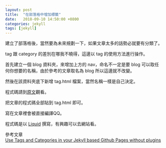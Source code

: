 ```yaml
---
layout: post
title:  "在部落格中增加標籤"
date:   2018-09-10 14:50:00 +0800
categories: jekyll
tags: [jekyll]
---
```

建立了部落格後，當然要為未來規劃一下，如果文章太多的話勢必就要有分類了。

tag 跟 category 的差別在哪我不曉得，這邊以 tag 的使用方法進行操作。

首先建立一個 blog 資料夾，來增加上方的 nav，命名不一定是要 blog 可以取任何你想要的名稱，由於參考的文章取名為 blog 所以這邊就不改變。

然後在該資料夾底下新增 tag.html 檔案，當然名稱一樣是自己決定。

程式碼請到[原文][add-tag]觀看。

把文章的程式碼全部貼到 tag.html 即可。

寫在文章裡會被直接編譯QQ。

程式碼是以 [Liquid][liquid] 撰寫，有興趣可以去網站看。

參考文章
<br>[Use Tags and Categories in your Jekyll based Github Pages without plugins][add-tag]

[add-tag]: https://codinfox.github.io/dev/2015/03/06/use-tags-and-categories-in-your-jekyll-based-github-pages/
[liquid]: https://shopify.github.io/liquid/